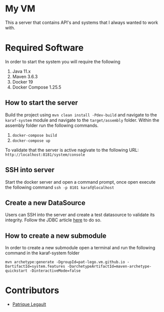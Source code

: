 # My VM

This a server that contains API's and systems that I always wanted to work with.

# Required Software

In order to start the system you will require the following

1. Java 11.x 
2. Maven 3.6.3
3. Docker 19
4. Docker Compose 1.25.5

## How to start the server

Build the project using `mvn clean install -Pdev-build` and navigate to the `karaf-system` module and navigate to the `target/assembly` folder. Within the assembly folder run the following commands.

1. `docker-compose build`
2. `docker-compose up`

To validate that the server is active nagivate to the following URL: `http://localhost:8181/system/console`

## SSH into server

Start the docker server and open a command prompt, once open execute the following command `ssh -p 8101 karaf@localhost`

## Create a new DataSource

Users can SSH into the server and create a test datasource to validate its integrity. Follow the JDBC article [here](https://svn.apache.org/repos/asf/karaf/site/production/manual/latest/jdbc.html) to do so.

## How to create a new submodule

In order to create a new submodule open a terminal and run the following command in the karaf-system folder 

```
mvn archetype:generate -DgroupId=pat-lego.vm.github.io -DartifactId=system.features -DarchetypeArtifactId=maven-archetype-quickstart -DinteractiveMode=false
```

# Contributors
- [Patrique Legault](https://github.com/pat-lego)